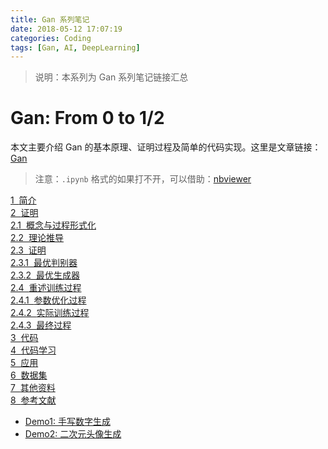 ```yaml
---
title: Gan 系列笔记
date: 2018-05-12 17:07:19
categories: Coding
tags: [Gan, AI, DeepLearning]
---
```


>说明：本系列为 Gan 系列笔记链接汇总

# Gan: From 0 to 1/2

本文主要介绍 Gan 的基本原理、证明过程及简单的代码实现。这里是文章链接：[Gan](https://github.com/hscspring/Note_GAN/blob/master/Gan.ipynb) 

>注意：`.ipynb` 格式的如果打不开，可以借助：[nbviewer](http://nbviewer.jupyter.org)

<p><div class="lev1 toc-item"><a href="#简介" data-toc-modified-id="简介-1"><span class="toc-item-num">1&nbsp;&nbsp;</span>简介 </a></div><div class="lev1 toc-item"><a href="#证明" data-toc-modified-id="证明-2"><span class="toc-item-num">2&nbsp;&nbsp;</span>证明 </a></div><div class="lev2 toc-item"><a href="#概念与过程形式化" data-toc-modified-id="概念与过程形式化-21"><span class="toc-item-num">2.1&nbsp;&nbsp;</span>概念与过程形式化 </a></div><div class="lev2 toc-item"><a href="#理论推导" data-toc-modified-id="理论推导-22"><span class="toc-item-num">2.2&nbsp;&nbsp;</span>理论推导 </a></div><div class="lev2 toc-item"><a href="#证明" data-toc-modified-id="证明-23"><span class="toc-item-num">2.3&nbsp;&nbsp;</span>证明 </a></div><div class="lev3 toc-item"><a href="#最优判别器" data-toc-modified-id="最优判别器-231"><span class="toc-item-num">2.3.1&nbsp;&nbsp;</span>最优判别器 </a></div><div class="lev3 toc-item"><a href="#最优生成器" data-toc-modified-id="最优生成器-232"><span class="toc-item-num">2.3.2&nbsp;&nbsp;</span>最优生成器 </a></div><div class="lev2 toc-item"><a href="#重述训练过程" data-toc-modified-id="重述训练过程-24"><span class="toc-item-num">2.4&nbsp;&nbsp;</span>重述训练过程 </a></div><div class="lev3 toc-item"><a href="#参数优化过程" data-toc-modified-id="参数优化过程-241"><span class="toc-item-num">2.4.1&nbsp;&nbsp;</span>参数优化过程 </a></div><div class="lev3 toc-item"><a href="#实际训练过程" data-toc-modified-id="实际训练过程-242"><span class="toc-item-num">2.4.2&nbsp;&nbsp;</span>实际训练过程 </a></div><div class="lev3 toc-item"><a href="#最终过程" data-toc-modified-id="最终过程-243"><span class="toc-item-num">2.4.3&nbsp;&nbsp;</span>最终过程 </a></div><div class="lev1 toc-item"><a href="#代码" data-toc-modified-id="代码-3"><span class="toc-item-num">3&nbsp;&nbsp;</span>代码 </a></div><div class="lev1 toc-item"><a href="#代码学习" data-toc-modified-id="代码学习-4"><span class="toc-item-num">4&nbsp;&nbsp;</span>代码学习 </a></div><div class="lev1 toc-item"><a href="#应用" data-toc-modified-id="应用-5"><span class="toc-item-num">5&nbsp;&nbsp;</span>应用 </a></div><div class="lev1 toc-item"><a href="#数据集" data-toc-modified-id="数据集-6"><span class="toc-item-num">6&nbsp;&nbsp;</span>数据集 </a></div><div class="lev1 toc-item"><a href="#其他资料" data-toc-modified-id="其他资料-7"><span class="toc-item-num">7&nbsp;&nbsp;</span>其他资料 </a></div><div class="lev1 toc-item"><a href="#参考文献" data-toc-modified-id="参考文献-8"><span class="toc-item-num">8&nbsp;&nbsp;</span>参考文献 </a></div>

- [Demo1: 手写数字生成](https://github.com/hscspring/Note_GAN/tree/master/Demo1)
- [Demo2: 二次元头像生成](https://github.com/hscspring/Note_GAN/tree/master/Demo2)




 
